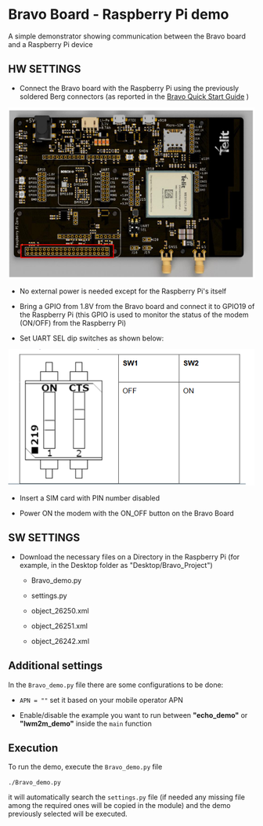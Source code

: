 # Bravo Board - Raspberry Pi demo

A simple demonstrator showing communication between the Bravo board and a Raspberry Pi device


## HW SETTINGS

 - Connect the Bravo board with the Raspberry Pi using the previously soldered Berg connectors (as reported in the [Bravo Quick Start Guide](https://y1cj3stn5fbwhv73k0ipk1eg-wpengine.netdna-ssl.com/wp-content/uploads/2020/10/Telit_Bravo_Quick_Start_Guide_r1.pdf) )

![datei](./berg_connectors.PNG)

 - No external power is needed except for the Raspberry Pi's itself 

 - Bring a GPIO from 1.8V from the Bravo board and connect it to GPIO19 of the Raspberry Pi (this GPIO is used to monitor the status of the modem (ON/OFF) from the Raspberry Pi)

 - Set UART SEL dip switches as shown below:

![datei](./CTS.PNG)

 - Insert a SIM card with PIN number disabled

 - Power ON the modem with the ON_OFF button on the Bravo Board



## SW SETTINGS

- Download the necessary files on a Directory in the Raspberry Pi (for example, in the Desktop folder as "Desktop/Bravo_Project")

    - Bravo_demo.py

    - settings.py

    - object_26250.xml

    - object_26251.xml

    - object_26242.xml


## Additional settings

In the `Bravo_demo.py` file there are some configurations to be done:

 - `APN = ""` set it based on your mobile operator APN

 - Enable/disable the example you want to run between **"echo_demo"** or **"lwm2m_demo"** inside the `main` function


## Execution

To run the demo, execute the `Bravo_demo.py` file

`./Bravo_demo.py`

it will automatically search the `settings.py` file (if needed any missing file among the required ones will be copied in the module) and the demo previously selected will be executed.


